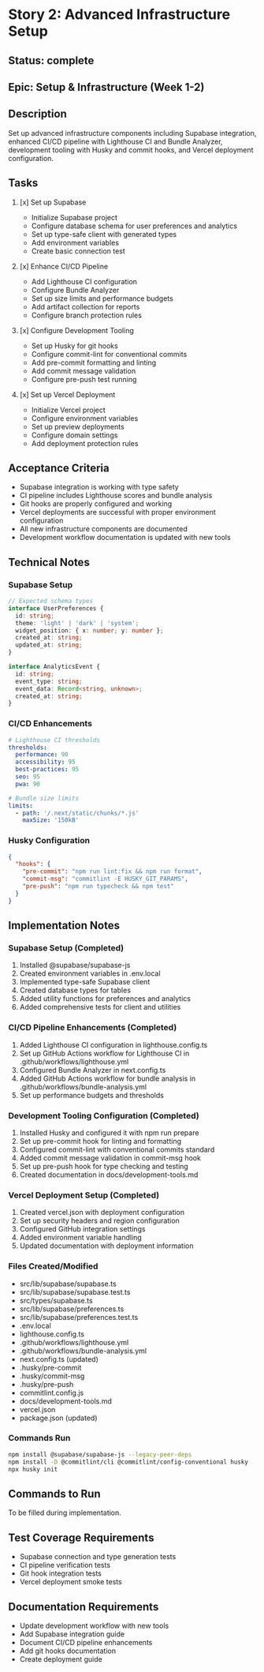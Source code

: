 # Story 2: Advanced Infrastructure Setup

## Status: complete

## Epic: Setup & Infrastructure (Week 1-2)

## Description

Set up advanced infrastructure components including Supabase integration, enhanced CI/CD pipeline with Lighthouse CI and Bundle Analyzer, development tooling with Husky and commit hooks, and Vercel deployment configuration.

## Tasks

1. [x] Set up Supabase

   - Initialize Supabase project
   - Configure database schema for user preferences and analytics
   - Set up type-safe client with generated types
   - Add environment variables
   - Create basic connection test

2. [x] Enhance CI/CD Pipeline

   - Add Lighthouse CI configuration
   - Configure Bundle Analyzer
   - Set up size limits and performance budgets
   - Add artifact collection for reports
   - Configure branch protection rules

3. [x] Configure Development Tooling

   - Set up Husky for git hooks
   - Configure commit-lint for conventional commits
   - Add pre-commit formatting and linting
   - Add commit message validation
   - Configure pre-push test running

4. [x] Set up Vercel Deployment
   - Initialize Vercel project
   - Configure environment variables
   - Set up preview deployments
   - Configure domain settings
   - Add deployment protection rules

## Acceptance Criteria

- Supabase integration is working with type safety
- CI pipeline includes Lighthouse scores and bundle analysis
- Git hooks are properly configured and working
- Vercel deployments are successful with proper environment configuration
- All new infrastructure components are documented
- Development workflow documentation is updated with new tools

## Technical Notes

### Supabase Setup

```typescript
// Expected schema types
interface UserPreferences {
  id: string;
  theme: 'light' | 'dark' | 'system';
  widget_position: { x: number; y: number };
  created_at: string;
  updated_at: string;
}

interface AnalyticsEvent {
  id: string;
  event_type: string;
  event_data: Record<string, unknown>;
  created_at: string;
}
```

### CI/CD Enhancements

```yaml
# Lighthouse CI thresholds
thresholds:
  performance: 90
  accessibility: 95
  best-practices: 95
  seo: 95
  pwa: 90

# Bundle size limits
limits:
  - path: '/.next/static/chunks/*.js'
    maxSize: '150kB'
```

### Husky Configuration

```json
{
  "hooks": {
    "pre-commit": "npm run lint:fix && npm run format",
    "commit-msg": "commitlint -E HUSKY_GIT_PARAMS",
    "pre-push": "npm run typecheck && npm test"
  }
}
```

## Implementation Notes

### Supabase Setup (Completed)

1. Installed @supabase/supabase-js
2. Created environment variables in .env.local
3. Implemented type-safe Supabase client
4. Created database types for tables
5. Added utility functions for preferences and analytics
6. Added comprehensive tests for client and utilities

### CI/CD Pipeline Enhancements (Completed)

1. Added Lighthouse CI configuration in lighthouse.config.ts
2. Set up GitHub Actions workflow for Lighthouse CI in .github/workflows/lighthouse.yml
3. Configured Bundle Analyzer in next.config.ts
4. Added GitHub Actions workflow for bundle analysis in .github/workflows/bundle-analysis.yml
5. Set up performance budgets and thresholds

### Development Tooling Configuration (Completed)

1. Installed Husky and configured it with npm run prepare
2. Set up pre-commit hook for linting and formatting
3. Configured commit-lint with conventional commits standard
4. Added commit message validation in commit-msg hook
5. Set up pre-push hook for type checking and testing
6. Created documentation in docs/development-tools.md

### Vercel Deployment Setup (Completed)

1. Created vercel.json with deployment configuration
2. Set up security headers and region configuration
3. Configured GitHub integration settings
4. Added environment variable handling
5. Updated documentation with deployment information

### Files Created/Modified

- src/lib/supabase/supabase.ts
- src/lib/supabase/supabase.test.ts
- src/types/supabase.ts
- src/lib/supabase/preferences.ts
- src/lib/supabase/preferences.test.ts
- .env.local
- lighthouse.config.ts
- .github/workflows/lighthouse.yml
- .github/workflows/bundle-analysis.yml
- next.config.ts (updated)
- .husky/pre-commit
- .husky/commit-msg
- .husky/pre-push
- commitlint.config.js
- docs/development-tools.md
- vercel.json
- package.json (updated)

### Commands Run

```bash
npm install @supabase/supabase-js --legacy-peer-deps
npm install -D @commitlint/cli @commitlint/config-conventional husky
npx husky init
```

## Commands to Run

To be filled during implementation.

## Test Coverage Requirements

- Supabase connection and type generation tests
- CI pipeline verification tests
- Git hook integration tests
- Vercel deployment smoke tests

## Documentation Requirements

- Update development workflow with new tools
- Add Supabase integration guide
- Document CI/CD pipeline enhancements
- Add git hooks documentation
- Create deployment guide
